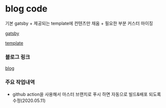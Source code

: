 # blog code

기본 gatsby + 제공되는 template에 컨텐츠만 채움 + 필요한 부분 커스터 마이징

[gatsby](https://www.gatsbyjs.org/)

[template](https://github.com/alxshelepenok/gatsby-starter-lumen)

### 블로그 링크

[blog](https://qweasd147.github.io/blog)

### 주요 작업내역

- github action을 사용해서 마스터 브랜치로 푸시 하면 자동으로 빌드&배포 되도록 수정(2020.05.11)
